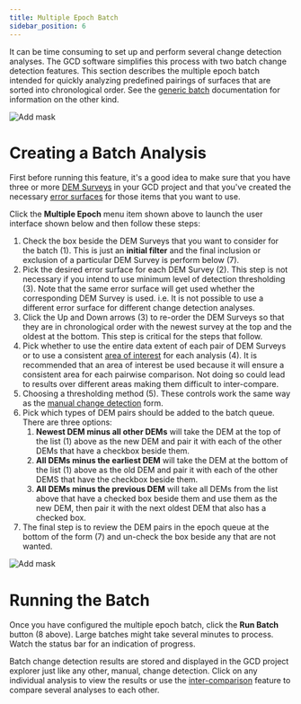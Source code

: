 ```yaml
---
title: Multiple Epoch Batch
sidebar_position: 6
---
```


It can be time consuming to set up and perform several change detection analyses. The GCD software simplifies this process with two batch change detection features. This section describes the multiple epoch batch intended for quickly analyzing predefined pairings of surfaces that are sorted into chronological order. See the [generic batch](/Help/Analyses/Change_Detection/batch-change-detection) documentation for information on the other kind.

![Add mask](/img/CommandRefs/05_Analyses/cd/batch/batch_cms.png)

# Creating a Batch Analysis

First before running this feature, it's a good idea to make sure that you have three or more [DEM Surveys](/Help/Inputs/dem-surveys) in your GCD project and that you've created the necessary [error surfaces](/Help/Inputs/error-surfaces) for those items that you want to use.

Click the **Multiple Epoch** menu item shown above to launch the user interface shown below and then follow these steps:

1. Check the box beside the DEM Surveys that you want to consider for the batch (1). This is just an **initial filter** and the final inclusion or exclusion of a particular DEM Survey is perform below (7).
2. Pick the desired error surface for each DEM Survey (2). This step is not necessary if you intend to use minimum level of detection thresholding (3). Note that the same error surface will get used whether the corresponding DEM Survey is used. i.e. It is not possible to use a different error surface for different change detection analyses.
3. Click the Up and Down arrows (3) to re-order the DEM Surveys so that they are in chronological order with the newest survey at the top and the oldest at the bottom. This step is critical for the steps that follow.
4. Pick whether to use the entire data extent of each pair of DEM Surveys or to use a consistent [area of interest](/Help/Analyses/Change_Detection/change-detection) for each analysis (4). It is recommended that an area of interest be used because it will ensure a consistent area for each pairwise comparison. Not doing so could lead to results over different areas making them difficult to inter-compare.
5. Choosing a thresholding method (5). These controls work the same way as the [manual change detection](/Help/Analyses/Change_Detection/change-detection) form.
6. Pick which types of DEM pairs should be added to the batch queue. There are three options:
    1. **Newest DEM minus all other DEMs** will take the DEM at the top of the list (1) above as the new DEM and pair it with each of the other DEMs that have a checkbox beside them.
    2. **All DEMs minus the earliest DEM** will take the DEM at the bottom of the list (1) above as the old DEM and pair it with each of the other DEMS that have the checkbox beside them.
    3. **All DEMs minus the previous DEM** will take all DEMs from the list above that have a checked box beside them and use them as the new DEM, then pair it with the next oldest DEM that also has a checked box.
1. The final step is to review the DEM pairs in the epoch queue at the bottom of the form (7) and un-check the box beside any that are not wanted.
   

![Add mask](/img/CommandRefs/05_Analyses/cd/epoch/epoch_add.png)

# Running the Batch

Once you have configured the multiple epoch batch, click the **Run Batch** button (8 above). Large batches might take several minutes to process. Watch the status bar for an indication of progress.

Batch change detection results are stored and displayed in the GCD project explorer just like any other, manual, change detection. Click on any individual analysis to view the results or use the [inter-comparison](/Help/Analyses/Change_Detection/intercomparison) feature to compare several analyses to each other.